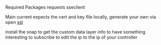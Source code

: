 Required Packages 
    requests 
    sseclient 

Main current expects the cert and key file locally, generate your own via open [ssl](https://community.boschrexroth.com/smart-hmi-webiq-designer-and-server-zqilynus/post/how-to-create-a-certificate-to-avoid-the-message-err-cert-authority-VYOPkgsDtfvUvKO)

install the snap to get the custom data layer info to have something interesting to subscribe to 
edit the ip to the ip of your controller 

    
